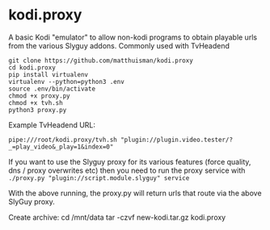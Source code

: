 # kodi.proxy

A basic Kodi "emulator" to allow non-kodi programs to obtain playable urls from the various Slyguy addons.
Commonly used with TvHeadend

```
git clone https://github.com/matthuisman/kodi.proxy
cd kodi.proxy
pip install virtualenv
virtualenv --python=python3 .env
source .env/bin/activate
chmod +x proxy.py
chmod +x tvh.sh
python3 proxy.py
```

Example TvHeadend URL:
```
pipe:///root/kodi.proxy/tvh.sh "plugin://plugin.video.tester/?_=play_video&_play=1&index=0"
```

If you want to use the Slyguy proxy for its various features (force quality, dns / proxy overwrites etc) then you need to run the proxy service with 
```./proxy.py "plugin://script.module.slyguy" service```

With the above running, the proxy.py will return urls that route via the above SlyGuy proxy.

Create archive:
cd /mnt/data
tar -czvf new-kodi.tar.gz kodi.proxy
